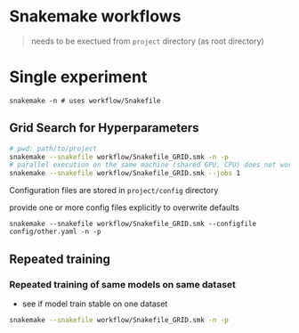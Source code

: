 # Snakemake workflows

> needs to be exectued from `project` directory (as root directory)

# Single experiment

```
snakemake -n # uses workflow/Snakefile
```

## Grid Search for Hyperparameters

```bash
# pwd: path/to/project
snakemake --snakefile workflow/Snakefile_GRID.smk -n -p
# parallel execution on the same machine (shared GPU, CPU) does not work
snakemake --snakefile workflow/Snakefile_GRID.smk --jobs 1
```

Configuration files are stored in `project/config` directory

provide one or more config files explicitly to overwrite defaults

```
snakemake --snakefile workflow/Snakefile_GRID.smk --configfile config/other.yaml -n -p
```

## Repeated training

### Repeated training of same models on same dataset

- see if model train stable on one dataset

```bash
snakemake --snakefile workflow/Snakefile_GRID.smk -n -p
```
